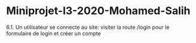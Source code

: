 # Miniprojet-l3-2020-Mohamed-Salih

6.1. Un utilisateur se connecte au site: visiter la route /login pour le formulaire de login et créer un compte

